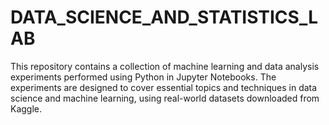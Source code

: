 # DATA_SCIENCE_AND_STATISTICS_LAB
This repository contains a collection of machine learning and data analysis experiments performed using Python in Jupyter Notebooks. The experiments are designed to cover essential topics and techniques in data science and machine learning, using real-world datasets downloaded from Kaggle.
